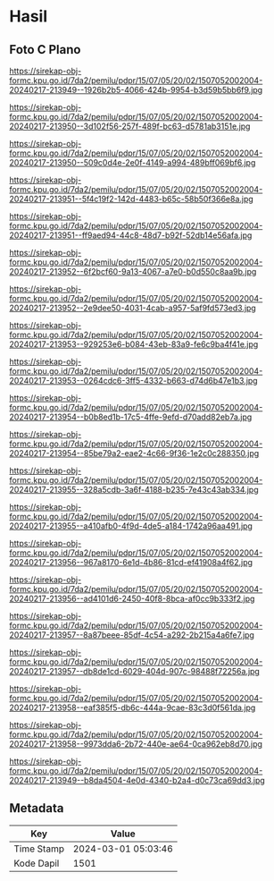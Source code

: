 # Hasil

## Foto C Plano

https://sirekap-obj-formc.kpu.go.id/7da2/pemilu/pdpr/15/07/05/20/02/1507052002004-20240217-213949--1926b2b5-4066-424b-9954-b3d59b5bb6f9.jpg

https://sirekap-obj-formc.kpu.go.id/7da2/pemilu/pdpr/15/07/05/20/02/1507052002004-20240217-213950--3d102f56-257f-489f-bc63-d5781ab3151e.jpg

https://sirekap-obj-formc.kpu.go.id/7da2/pemilu/pdpr/15/07/05/20/02/1507052002004-20240217-213950--509c0d4e-2e0f-4149-a994-489bff069bf6.jpg

https://sirekap-obj-formc.kpu.go.id/7da2/pemilu/pdpr/15/07/05/20/02/1507052002004-20240217-213951--5f4c19f2-142d-4483-b65c-58b50f366e8a.jpg

https://sirekap-obj-formc.kpu.go.id/7da2/pemilu/pdpr/15/07/05/20/02/1507052002004-20240217-213951--ff9aed94-44c8-48d7-b92f-52db14e56afa.jpg

https://sirekap-obj-formc.kpu.go.id/7da2/pemilu/pdpr/15/07/05/20/02/1507052002004-20240217-213952--6f2bcf60-9a13-4067-a7e0-b0d550c8aa9b.jpg

https://sirekap-obj-formc.kpu.go.id/7da2/pemilu/pdpr/15/07/05/20/02/1507052002004-20240217-213952--2e9dee50-4031-4cab-a957-5af9fd573ed3.jpg

https://sirekap-obj-formc.kpu.go.id/7da2/pemilu/pdpr/15/07/05/20/02/1507052002004-20240217-213953--929253e6-b084-43eb-83a9-fe6c9ba4f41e.jpg

https://sirekap-obj-formc.kpu.go.id/7da2/pemilu/pdpr/15/07/05/20/02/1507052002004-20240217-213953--0264cdc6-3ff5-4332-b663-d74d6b47e1b3.jpg

https://sirekap-obj-formc.kpu.go.id/7da2/pemilu/pdpr/15/07/05/20/02/1507052002004-20240217-213954--b0b8ed1b-17c5-4ffe-9efd-d70add82eb7a.jpg

https://sirekap-obj-formc.kpu.go.id/7da2/pemilu/pdpr/15/07/05/20/02/1507052002004-20240217-213954--85be79a2-eae2-4c66-9f36-1e2c0c288350.jpg

https://sirekap-obj-formc.kpu.go.id/7da2/pemilu/pdpr/15/07/05/20/02/1507052002004-20240217-213955--328a5cdb-3a6f-4188-b235-7e43c43ab334.jpg

https://sirekap-obj-formc.kpu.go.id/7da2/pemilu/pdpr/15/07/05/20/02/1507052002004-20240217-213955--a410afb0-4f9d-4de5-a184-1742a96aa491.jpg

https://sirekap-obj-formc.kpu.go.id/7da2/pemilu/pdpr/15/07/05/20/02/1507052002004-20240217-213956--967a8170-6e1d-4b86-81cd-ef41908a4f62.jpg

https://sirekap-obj-formc.kpu.go.id/7da2/pemilu/pdpr/15/07/05/20/02/1507052002004-20240217-213956--ad4101d6-2450-40f8-8bca-af0cc9b333f2.jpg

https://sirekap-obj-formc.kpu.go.id/7da2/pemilu/pdpr/15/07/05/20/02/1507052002004-20240217-213957--8a87beee-85df-4c54-a292-2b215a4a6fe7.jpg

https://sirekap-obj-formc.kpu.go.id/7da2/pemilu/pdpr/15/07/05/20/02/1507052002004-20240217-213957--db8de1cd-6029-404d-907c-98488f72256a.jpg

https://sirekap-obj-formc.kpu.go.id/7da2/pemilu/pdpr/15/07/05/20/02/1507052002004-20240217-213958--eaf385f5-db6c-444a-9cae-83c3d0f561da.jpg

https://sirekap-obj-formc.kpu.go.id/7da2/pemilu/pdpr/15/07/05/20/02/1507052002004-20240217-213958--9973dda6-2b72-440e-ae64-0ca962eb8d70.jpg

https://sirekap-obj-formc.kpu.go.id/7da2/pemilu/pdpr/15/07/05/20/02/1507052002004-20240217-213949--b8da4504-4e0d-4340-b2a4-d0c73ca69dd3.jpg


## Metadata

| Key        | Value               |
| ---------- | ------------------- |
| Time Stamp | 2024-03-01 05:03:46 |
| Kode Dapil | 1501                |



